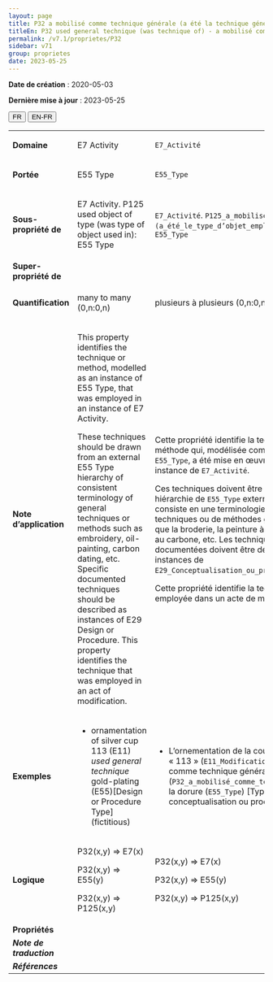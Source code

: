 ```yaml
---
layout: page
title: P32 a mobilisé comme technique générale (a été la technique générale mise en œuvre dans)
titleEn: P32 used general technique (was technique of) - a mobilisé comme technique générale (a été la technique générale mise en œuvre dans)
permalink: /v7.1/proprietes/P32
sidebar: v71
group: proprietes
date: 2023-05-25
---
```


**Date de création** : 2020-05-03

**Dernière mise à jour** : 2023-05-25

<div class="lang-buttons">
 <button id="fr" class="activate">FR</button>
 <button id="en-fr">EN-FR</button>
</div>

<table>
<tbody>
<tr>
<td><strong>Domaine</strong></td>
<td class="en">
<p>E7 Activity</p>
</td>
<td>
<p><code class="language-plaintext highlighter-rouge">E7_Activité</code> </p>
</td>
</tr>
<tr>
<td><strong>Portée</strong></td>
<td class="en">
<p>E55 Type</p>
</td>
<td>
<p><code class="language-plaintext highlighter-rouge">E55_Type</code> </p>
</td>
</tr>
<tr>
<td><strong>Sous-propriété de</strong></td>
<td class="en">
<p>E7 Activity. P125 used object of type (was type of object used in): E55 Type</p>
</td>
<td>
<p><code class="language-plaintext highlighter-rouge">E7_Activité</code>. <code class="language-plaintext highlighter-rouge">P125_a_mobilisé_l'objet_du_type (a_été_le_type_d’objet_employé_pour)</code> : <code class="language-plaintext highlighter-rouge">E55_Type</code> </p>
</td>
</tr>
<tr>
<td><strong>Super-propriété de</strong></td>
<td class="en">
</td>
<td>
</td>
</tr>
<tr>
<td><strong>Quantification</strong></td>
<td class="en">
<p>many to many (0,n:0,n)</p>
</td>
<td>
<p>plusieurs à plusieurs (0,n:0,n)</p>
</td>
</tr>
<tr>
<td><strong>Note d’application</strong></td>
<td class="en">
<p>This property identifies the technique or method, modelled as an instance of E55 Type, that was employed in  an instance of E7 Activity. </p>
<p>These techniques should be drawn from an external E55 Type hierarchy of consistent terminology of general techniques or methods such as embroidery, oil-painting, carbon dating, etc. Specific documented techniques should be described as instances of E29 Design or Procedure. This property identifies the technique that was employed in an act of modification.</p>
</td>
<td>
<p>Cette propriété identifie la technique ou la méthode qui, modélisée comme instance de <code class="language-plaintext highlighter-rouge">E55_Type</code>, a été mise en œuvre dans une instance de <code class="language-plaintext highlighter-rouge">E7_Activité</code>.</p>
<p>Ces techniques doivent être tirées d’une hiérarchie de <code class="language-plaintext highlighter-rouge">E55_Type</code> externe, laquelle consiste en une terminologie cohérente de techniques ou de méthodes générales telles que la broderie, la peinture à l’huile, la datation au carbone, etc. Les techniques spécifiques et documentées doivent être décrites comme des instances de <code class="language-plaintext highlighter-rouge">E29_Conceptualisation_ou_procédure</code>. </p>
<p>Cette propriété identifie la technique qui a été employée dans un acte de modification.</p>
</td>
</tr>
<tr>
<td><strong>Exemples</strong></td>
<td class="en">
<ul>
<li><p>ornamentation of silver cup 113 (E11) <em>used general technique</em> gold-plating (E55)[Design or Procedure Type] (fictitious)</p>
</li>
</ul>
</td>
<td>
<ul>
<li><p>L’ornementation de la coupe en argent « 113 » (<code class="language-plaintext highlighter-rouge">E11_Modification</code>) a mobilisé comme technique générale (<code class="language-plaintext highlighter-rouge">P32_a_mobilisé_comme_technique_générale)</code> la dorure (<code class="language-plaintext highlighter-rouge">E55_Type</code>) [Type de conceptualisation ou procédure] (fictif)</p>
</li>
</ul>
</td>
</tr>
<tr>
<td><strong>Logique</strong></td>
<td class="en">
<p>P32(x,y) ⇒ E7(x)</p>
<p>P32(x,y) ⇒ E55(y) </p>
<p>P32(x,y) ⇒ P125(x,y)</p>
</td>
<td>
<p>P32(x,y) ⇒ E7(x)</p>
<p>P32(x,y) ⇒ E55(y) </p>
<p>P32(x,y) ⇒ P125(x,y)</p>
</td>
</tr>
<tr>
<td><strong>Propriétés</strong></td>
<td class="en">
</td>
<td>
</td>
</tr>
<tr>
<td><strong><em>Note de traduction</em></strong></td>
<td colspan="2">
</td>
</tr>
<tr>
<td><strong><em>Références</em></strong></td>
<td colspan="2">
</td>
</tr>
</tbody>
</table>

